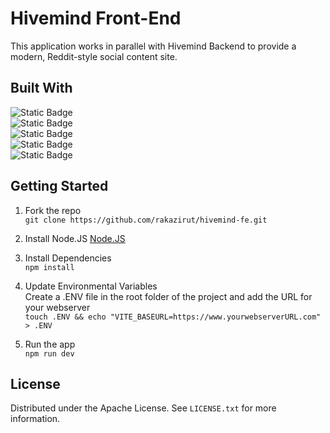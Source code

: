 
# Hivemind Front-End

This application works in parallel with Hivemind Backend to provide a modern, Reddit-style social content site.

## Built With

![Static Badge](https://shields.io/badge/react-black?logo=react&style=for-the-badge)  
![Static Badge](https://img.shields.io/badge/-React%20Query-FF4154?style=for-the-badge&logo=react%20query&logoColor=white)  
![Static Badge](https://img.shields.io/badge/tailwindcss-0F172A?&style=for-the-badge&logo=tailwindcss)  
![Static Badge](https://img.shields.io/badge/radix%20ui-161618.svg?style=for-the-badge&logo=radix-ui&logoColor=white)  
![Static Badge](https://img.shields.io/badge/vite-%23646CFF.svg?style=for-the-badge&logo=vite&logoColor=white)  

## Getting Started

1. Fork the repo  
`git clone https://github.com/rakazirut/hivemind-fe.git`

2. Install Node.JS
[Node.JS](https://nodejs.org/en)  

3. Install Dependencies  
`npm install`  

4. Update Environmental Variables  
Create a .ENV file in the root folder of the project and add the URL for your webserver  
`touch .ENV && echo "VITE_BASEURL=https://www.yourwebserverURL.com" > .ENV`

5. Run the app  
`npm run dev`  

## License

Distributed under the Apache License.  See `LICENSE.txt` for more information.
